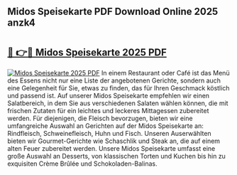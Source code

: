 ## Midos Speisekarte PDF Download Online 2025 anzk4

# <h2><a href="http://gcd4k7.nevu.top/?p=Midos+Speisekarte">🔗 👉🔴 Midos Speisekarte 2025 PDF</a></h2>

[![Midos Speisekarte 2025 PDF](https://i.imgur.com/dBaPXMq.png)](http://gcd4k7.nevu.top/?p=Midos+Speisekarte)
In einem Restaurant oder Café ist das Menü des Essens nicht nur eine Liste der angebotenen Gerichte, sondern auch eine Gelegenheit für Sie, etwas zu finden, das für Ihren Geschmack köstlich und passend ist. Auf unserer Midos Speisekarte empfehlen wir einen Salatbereich, in dem Sie aus verschiedenen Salaten wählen können, die mit frischen Zutaten für ein leichtes und leckeres Mittagessen zubereitet werden. Für diejenigen, die Fleisch bevorzugen, bieten wir eine umfangreiche Auswahl an Gerichten auf der Midos Speisekarte an: Rindfleisch, Schweinefleisch, Huhn und Fisch. Unseren Auserwählten bieten wir Gourmet-Gerichte wie Schaschlik und Steak an, die auf einem alten Feuer zubereitet werden. Unsere Midos Speisekarte umfasst eine große Auswahl an Desserts, von klassischen Torten und Kuchen bis hin zu exquisiten Crème Brûlée und Schokoladen-Balinas.
